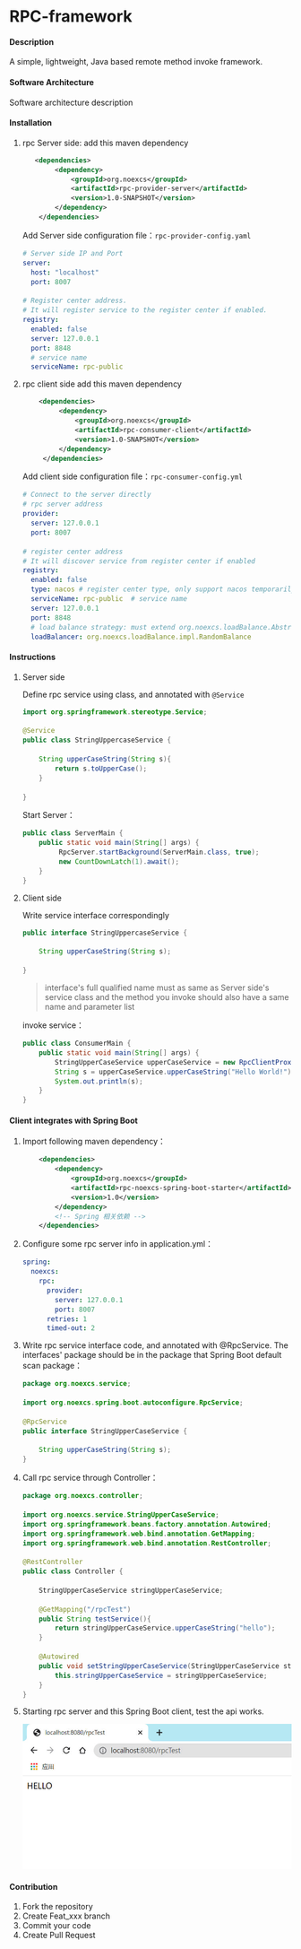 # RPC-framework

#### Description
A simple, lightweight, Java based remote method invoke framework.


#### Software Architecture
Software architecture description

#### Installation


1. rpc Server side: add this maven dependency
    ```xml
       <dependencies>
            <dependency>
                <groupId>org.noexcs</groupId>
                <artifactId>rpc-provider-server</artifactId>
                <version>1.0-SNAPSHOT</version>
            </dependency>
        </dependencies>
    ```
   Add Server side configuration file：`rpc-provider-config.yaml`
    ```yaml
    # Server side IP and Port
    server:
      host: "localhost"
      port: 8007
    
   # Register center address.
   # It will register service to the register center if enabled.
    registry:
      enabled: false
      server: 127.0.0.1
      port: 8848
      # service name
      serviceName: rpc-public
    ```
2. rpc client side add this maven dependency
   ```xml
       <dependencies>
            <dependency>
                <groupId>org.noexcs</groupId>
                <artifactId>rpc-consumer-client</artifactId>
                <version>1.0-SNAPSHOT</version>
            </dependency>
        </dependencies>
   ```
   Add client side configuration file：`rpc-consumer-config.yml`
    ```yaml
    # Connect to the server directly
    # rpc server address
    provider:
      server: 127.0.0.1
      port: 8007
   
   # register center address
   # It will discover service from register center if enabled
    registry:
      enabled: false
      type: nacos # register center type, only support nacos temporarily
      serviceName: rpc-public  # service name
      server: 127.0.0.1
      port: 8848
      # load balance strategy: must extend org.noexcs.loadBalance.AbstractLoadBalance
      loadBalancer: org.noexcs.loadBalance.impl.RandomBalance
    ```


#### Instructions

1. Server side

   Define rpc service using class, and annotated with `@Service`
    ```java
   import org.springframework.stereotype.Service;
   
    @Service
    public class StringUppercaseService {
   
        String upperCaseString(String s){
            return s.toUpperCase();
        }
   
    }
    ```
   Start Server：
   ```java
   public class ServerMain {
       public static void main(String[] args) {
            RpcServer.startBackground(ServerMain.class, true);
            new CountDownLatch(1).await();
       }
   }
   ```
2. Client side

   Write service interface correspondingly
    ```java
    public interface StringUppercaseService {
    
        String upperCaseString(String s);
   
    }
    ```
   > interface's full qualified name must as same as Server side's service class
   > and the method you invoke should also have a same name and parameter list

   invoke service：
   ```java
   public class ConsumerMain {
       public static void main(String[] args) {
           StringUpperCaseService upperCaseService = new RpcClientProxy().getProxy(StringUpperCaseService.class);
           String s = upperCaseService.upperCaseString("Hello World!");
           System.out.println(s);
       }
   }
   ```


#### Client integrates with Spring Boot
1. Import following maven dependency：
   ```xml
       <dependencies>
           <dependency>
               <groupId>org.noexcs</groupId>
               <artifactId>rpc-noexcs-spring-boot-starter</artifactId>
               <version>1.0</version>
           </dependency>
           <!-- Spring 相关依赖 -->
       </dependencies>
   ```

2. Configure some rpc server info in application.yml：
   ```yaml
   spring:
     noexcs:
       rpc:
         provider:
           server: 127.0.0.1
           port: 8007
         retries: 1
         timed-out: 2
   ```
   
3. Write rpc service interface code, and annotated with @RpcService. The interfaces' package should be in the package that Spring Boot default scan package：
   ```java
   package org.noexcs.service;
   
   import org.noexcs.spring.boot.autoconfigure.RpcService;
   
   @RpcService
   public interface StringUpperCaseService {
   
       String upperCaseString(String s);
   }   
   ```

4. Call rpc service through Controller：
   ```java
   package org.noexcs.controller;
   
   import org.noexcs.service.StringUpperCaseService;
   import org.springframework.beans.factory.annotation.Autowired;
   import org.springframework.web.bind.annotation.GetMapping;
   import org.springframework.web.bind.annotation.RestController;

   @RestController
   public class Controller {
       
       StringUpperCaseService stringUpperCaseService;
   
       @GetMapping("/rpcTest")
       public String testService(){
           return stringUpperCaseService.upperCaseString("hello");
       }
   
       @Autowired
       public void setStringUpperCaseService(StringUpperCaseService stringUpperCaseService) {
           this.stringUpperCaseService = stringUpperCaseService;
       }
   }   
   ```

5. Starting rpc server and this Spring Boot client, test the api works.

   ![SpringBootIntegrationTestResult](./images/SpringBootIntegrationTestResult.jpg)


#### Contribution

1.  Fork the repository
2.  Create Feat_xxx branch
3.  Commit your code
4.  Create Pull Request
